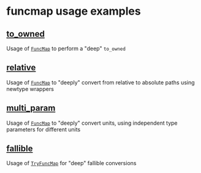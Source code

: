 # funcmap usage examples

## [to_owned](to_owned.rs)

Usage of [`FuncMap`] to perform a "deep" `to_owned`

## [relative](relative.rs)

Usage of [`FuncMap`] to "deeply" convert from relative to absolute paths using
newtype wrappers

## [multi_param](multi_param.rs)

Usage of [`FuncMap`] to "deeply" convert units, using independent type
parameters for different units

## [fallible](fallible.rs)

Usage of [`TryFuncMap`] for "deep" fallible conversions

[`funcmap`]: https://docs.rs/funcmap/latest/funcmap/trait.FuncMap.html
[`tryfuncmap`]: https://docs.rs/funcmap/latest/funcmap/trait.TryFuncMap.html
